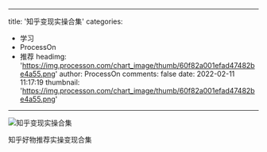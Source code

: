 
---
title: '知乎变现实操合集'
categories: 
 - 学习
 - ProcessOn
 - 推荐
headimg: 'https://img.processon.com/chart_image/thumb/60f82a001efad47482be4a55.png'
author: ProcessOn
comments: false
date: 2022-02-11 11:17:19
thumbnail: 'https://img.processon.com/chart_image/thumb/60f82a001efad47482be4a55.png'
---

<div>   
<img class="thumb" alt="知乎变现实操合集" src="https://img.processon.com/chart_image/thumb/60f82a001efad47482be4a55.png" referrerpolicy="no-referrer">
<p>知乎好物推荐实操变现合集</p>  
</div>
            